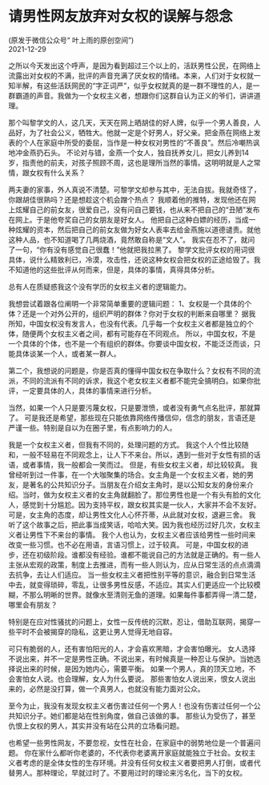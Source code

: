 请男性网友放弃对女权的误解与怨念
===
(原发于微信公众号“ 叶上雨的原创空间”)<br>
2021-12-29<br>

之所以今天发出这个呼声，是因为看到超过三个以上的，活跃男性公民，在网络上流露出对女权的不满，批评的声音充满了厌女权的情绪。本来，人们对于女权就一知半解，有这些活跃网民的“字正词严”，似乎女权就真的是一群不理性的人，是一群霸道的声音。我做为一个女权主义者，想跟你们这群自认为正义的爷们，讲讲道理。
 
那个叫黎学文的人，这几天，天天在网上晒胡佳的好人牌，似乎一个男人善良，人品好，为了社会公义，牺牲大。他就一定是个好男人，好父亲。把金燕在网络上发表的个人在家庭中所受的委屈，当作是一种女权对男性的“不善良”。然后冷嘲热讽地冲金燕扔石头。
不论对与错，金燕一个女人，独自抚养女儿，把女儿养到14岁，指责他的前夫，对孩子照顾不周，这也是理所当然的事情。这明明就是人之常情，跟女权有什么关系？
 
两夫妻的家事，外人真说不清楚。可黎学文却参与其中，无法自拔。我就奇怪了，你跟胡佳很熟吗？还是想趁这个机会蹭个热点？
我顺着他的推特，发现他还在网上炫耀自己的前女友，很爱自己，没有问自己要钱，也从来不把自己的“丑陋”发布在网上。于是他夸奖自己的女朋友是好女人。
他把自己这种白嫖的经历，当成一种炫耀的资本，然后把自己的前女友做为好女人表率去给金燕施以道德谴责。就他这种人品，也不知道喝了几两烧酒，竟然敢自称是“文人”。
我实在忍不了，就问了一句，“你有没有感觉自己很蠢！”他就把我拉黑了。
黎学文批评女权的用词很具体，说什么精致利已，冷漠，攻击性，还说这种女权会把女权的正途给毁了。我不知道他的这些批评从何而来，但是，具体的事情，真得具体分析。
 
总有人在质疑惑我这个没有学历的女权主义者的逻辑能力。
 
我想尝试着跟各位阐明一个非常简单重要的逻辑问题：
1、女权是一个具体的个体？还是一个对外公开的，组织严明的群体？你对于女权的判断来自哪里？
据我所知，中国女权没有发言人，也没有代表。几乎每一个女权主义者都是独立的个体，随便两个女权主义者之间，都有可能存在不同观点。
所以，中国女权，不是一个具体的个体，也不是一个有组织的群体。你要谈中国女权，不能泛泛而谈，只能具体谈某一个人，或者某一群人。
 
第二个，我想说的问题是，你是否真的懂得中国女权在争取什么？女权有不同的流派，不同的流派有不同的诉求，我这个老女权主义者都不能完全搞明白。如果你批评，一定要具体的人，具体的事情来进行分析。
 
当然，如果一个人只是要污蔑女权，只是要泄愤，或者没有勇气点名批评，那就算了。
可是我还是希望，那些现在只能依靠网络传播信仰，信念的朋友，言语还是严谨一些。特别是自以为在圈子里，有点影响力的人。
 
我是一个女权主义者，但我有不同的，处理问题的方式。
我这个人个性比较随和，一般不轻易在不同观念上，让人下不来台。所以，遇到一些对于女性有损的话语，或者事情，我一般都会一笑而过。
但是，有些女权主义者，却比较较真。
我曾经听到过一件事，在一个大咖聚集的场合。女主角是一个女权主义者，她的男友，是著名的公共知识分子。当朋友在介绍女主角时，是以公知女友的身份来介绍。当时，做为女权主义者的女主角就翻脸了。那位男性也是一个有头有脸的文化人，感觉到十分尴尬。因为支持平权，跟女权其实是一伙人，大家并不会不友好。可是，女主角的态度，却让男性文化人心怀芥蒂，从此就对女权，退避三舍。
我听了这个故事之后，把此事当成笑话，哈哈大笑。因为我也经历过好几次，女权主义者让男性下不来台的事情。
我个人也认为，女权主义者应该给男性一些时间来改变一些习惯。也不必在用语，言语习惯上，过于较真。
可是，中国女权的进步，还在初级阶段。谁都没有经验。谁都不能说自己的方法就是正确的。有一些人主张从宏观的政策，制度上去推进，而有一些人则认为，应从日常生活的点点滴滴去抗争，去让人们适应。
当一些女权主义者把性别平等的意识，融合到日常生活中去，就变得琐碎，零乱，让很多男性反感，不适应。其实人们更适应一个比较模糊，不那么明晰的世界。就像水至清则无鱼的道理。如果每件事都弄得一清二楚，哪里会有朋友？
 
特别是在应对性骚扰的问题上，女性一反传统的沉默，忍让，借助互联网，揭穿一些平时不会被揭穿的隐私，这更让男人觉得无地自容。
 
可只有脆弱的人，还有害怕阳光的人，才会喜欢黑暗，才会害怕曝光。
女人选择不说出来，并不一定是男性正确。不说出来，有时候真是一种忍让与保护。当她选择说出来的时候，是因为她内心，需要平衡。
如果一个男人，真的顶天立地，不会害怕女人说。也会理解，女人为什么要说。
那些害怕女人说出来，恨女人说出来的，必然是没打算，做一个真男人，也就没有能力面对公众。
 
至今为止，我没有发现女权主义者伤害过任何一个男人！也没有伤害过任何一个公共知识分子。她们都是站在性别角度，做自己该做的事。
那些认为受伤了，甚至仇恨上女权的男人，其实并没有站在公共的立场看问题。
 
也希望一些男性网友，不要忽视，女性在社会，在家庭中的弱势地位是一个普遍问题。
你在家什么都听你老婆的，不代表你老婆离开家庭就能独立于社会。女权主义者考虑的是全体女性的生存环境。并没有任何女权主义者要把男人打倒，或者代替男人。那种理论，早就过时了。不要用过时的理论来污名化，当下的女权。

